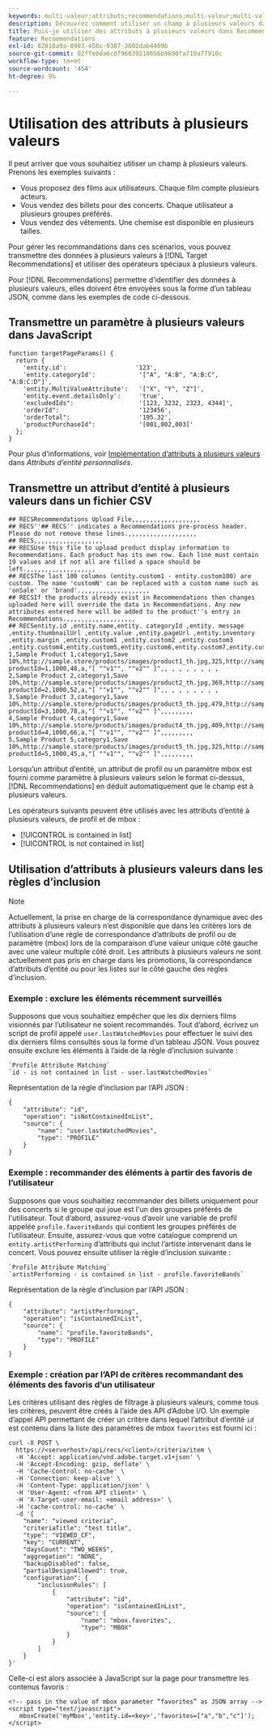 ```yaml
---
keywords: multi-valeur;attributs;recommendations;multi-valeur;multi-valeur;multi-valeur
description: Découvrez comment utiliser un champ à plusieurs valeurs dans Adobe [!DNL Target] Recommendations à l’aide d’opérateurs spéciaux à plusieurs valeurs, par exemple pour recommander des films avec plusieurs acteurs.
title: Puis-je utiliser des attributs à plusieurs valeurs dans Recommendations ?
feature: Recommendations
exl-id: 82018a9a-0983-458c-9387-3602dab4409b
source-git-commit: 02ffe8da6cdf96039218656b9690fa719a77910c
workflow-type: tm+mt
source-wordcount: '454'
ht-degree: 9%

---
```


# Utilisation des attributs à plusieurs valeurs

Il peut arriver que vous souhaitiez utiliser un champ à plusieurs valeurs. Prenons les exemples suivants :

* Vous proposez des films aux utilisateurs. Chaque film compte plusieurs acteurs.
* Vous vendez des billets pour des concerts. Chaque utilisateur a plusieurs groupes préférés.
* Vous vendez des vêtements. Une chemise est disponible en plusieurs tailles.

Pour gérer les recommandations dans ces scénarios, vous pouvez transmettre des données à plusieurs valeurs à [!DNL Target Recommendations] et utiliser des opérateurs spéciaux à plusieurs valeurs.

Pour [!DNL Recommendations] permettre d’identifier des données à plusieurs valeurs, elles doivent être envoyées sous la forme d’un tableau JSON, comme dans les exemples de code ci-dessous.

## Transmettre un paramètre à plusieurs valeurs dans JavaScript

```
function targetPageParams() { 
  return { 
    'entity.id':                   '123', 
    'entity.categoryId':            '["A", "A:B", "A:B:C", "A:B:C:D"]',        
    'entity.MultiValueAttribute':   '["X", "Y", "Z"]', 
    'entity.event.detailsOnly':     'true', 
    'excludedIds":                  '[123, 3232, 2323, 4344]', 
    'orderId":                      '123456', 
    'orderTotal":                   '195.32', 
    'productPurchaseId":            '[001,002,003]' 
  }; 
}
```

Pour plus d’informations, voir [Implémentation d’attributs à plusieurs valeurs](/help/main/c-recommendations/c-products/custom-entity-attributes.md#section_80FEFE49E8AF415D99B739AA3CBA2A14) dans *Attributs d’entité personnalisés*.

## Transmettre un attribut d’entité à plusieurs valeurs dans un fichier CSV

```
## RECSRecommendations Upload File,,,,,,,,,,,,,,,,,,,
## RECS''## RECS'' indicates a Recommendations pre-process header. Please do not remove these lines.,,,,,,,,,,,,,,,,,,,
## RECS,,,,,,,,,,,,,,,,,,,
## RECSUse this file to upload product display information to Recommendations. Each product has its own row. Each line must contain 19 values and if not all are filled a space should be left.,,,,,,,,,,,,,,,,,,,
## RECSThe last 100 columns (entity.custom1 - entity.custom100) are custom. The name 'customN' can be replaced with a custom name such as 'onSale' or 'brand'.,,,,,,,,,,,,,,,,,,,
## RECSIf the products already exist in Recommendations then changes uploaded here will override the data in Recommendations. Any new attributes entered here will be added to the product''s entry in Recommendations.,,,,,,,,,,,,,,,,,,,
## RECSentity.id ,entity.name,entity. categoryId ,entity. message ,entity.thumbnailUrl ,entity.value ,entity.pageUrl ,entity.inventory ,entity.margin ,entity.custom1 ,entity.custom2 ,entity.custom3 ,entity.custom4,entity.custom5,entity.custom6,entity.custom7,entity.custom8,entity.custom9,entity.custom10,
1,Sample Product 1,category1,Save 10%,http://sample.store/products/images/product1_th.jpg,325,http://sample.store/products/product_detail.jsp?productId=1,1000,48,a,"[ ""v1"", ""v2"" ]",, , , , , , , ,
2,Sample Product 2,category1,Save 10%,http://sample.store/products/images/product2_th.jpg,369,http://sample.store/products/product_detail.jsp?productId=2,1000,52,a,"[ ""v1"", ""v2"" ]",, , , , , , , ,
3,Sample Product 3,category1,Save 10%,http://sample.store/products/images/product3_th.jpg,479,http://sample.store/products/product_detail.jsp?productId=3,1000,78,a,"[ ""v1"", ""v2"" ]",,,,,,,,,
4,Sample Product 4,category1,Save 10%,http://sample.store/products/images/product4_th.jpg,409,http://sample.store/products/product_detail.jsp?productId=4,1000,66,a,"[ ""v1"", ""v2"" ]",,,,,,,,,
5,Sample Product 5,category1,Save 10%,http://sample.store/products/images/product5_th.jpg,325,http://sample.store/products/product_detail.jsp?productId=5,1000,45,a,"[ ""v1"", ""v2"" ]",,,,,,,,, 
```

Lorsqu’un attribut d’entité, un attribut de profil ou un paramètre mbox est fourni comme paramètre à plusieurs valeurs selon le format ci-dessus, [!DNL Recommendations] en déduit automatiquement que le champ est à plusieurs valeurs.

Les opérateurs suivants peuvent être utilisés avec les attributs d’entité à plusieurs valeurs, de profil et de mbox :

* [!UICONTROL is contained in list]
* [!UICONTROL is not contained in list]

## Utilisation d’attributs à plusieurs valeurs dans les règles d’inclusion

>[!NOTE]
>
>Actuellement, la prise en charge de la correspondance dynamique avec des attributs à plusieurs valeurs n’est disponible que dans les critères lors de l’utilisation d’une règle de correspondance d’attributs de profil ou de paramètre (mbox) lors de la comparaison d’une valeur unique côté gauche avec une valeur multiple côté droit. Les attributs à plusieurs valeurs ne sont actuellement pas pris en charge dans les promotions, la correspondance d’attributs d’entité ou pour les listes sur le côté gauche des règles d’inclusion.

### Exemple : exclure les éléments récemment surveillés

Supposons que vous souhaitiez empêcher que les dix derniers films visionnés par l’utilisateur ne soient recommandés. Tout d’abord, écrivez un script de profil appelé `user.lastWatchedMovies` pour effectuer le suivi des dix derniers films consultés sous la forme d’un tableau JSON. Vous pouvez ensuite exclure les éléments à l’aide de la règle d’inclusion suivante :

```
`Profile Attribute Matching`
`id - is not contained in list - user.lastWatchedMovies`
```

Représentation de la règle d’inclusion par l’API JSON :

```
{
    "attribute": "id",
    "operation": "isNotContainedInList",
    "source": {
        "name": "user.lastWatchedMovies",
        "type": "PROFILE"
    }
} 
```

### Exemple : recommander des éléments à partir des favoris de l’utilisateur

Supposons que vous souhaitiez recommander des billets uniquement pour des concerts si le groupe qui joue est l&#39;un des groupes préférés de l&#39;utilisateur. Tout d’abord, assurez-vous d’avoir une variable de profil appelée `profile.favoriteBands` qui contient les groupes préférés de l’utilisateur. Ensuite, assurez-vous que votre catalogue comprend un `entity.artistPerforming` d’attributs qui inclut l’artiste intervenant dans le concert. Vous pouvez ensuite utiliser la règle d’inclusion suivante :

```
`Profile Attribute Matching`
`artistPerforming - is contained in list - profile.favoriteBands`
```

Représentation de la règle d’inclusion par l’API JSON :

```
{
    "attribute": "artistPerforming",
    "operation": "isContainedInList",
    "source": {
        "name": "profile.favoriteBands",
        "type": "PROFILE"
    }
}
```

### Exemple : création par l’API de critères recommandant des éléments des favoris d’un utilisateur

Les critères utilisant des règles de filtrage à plusieurs valeurs, comme tous les critères, peuvent être créés à l’aide des API d’Adobe I/O. Un exemple d’appel API permettant de créer un critère dans lequel l’attribut d’entité `id` est contenu dans la liste des paramètres de mbox `favorites` est fourni ici :

```
curl -X POST \
  https://<serverhost>/api/recs/<client>/criteria/item \
  -H 'Accept: application/vnd.adobe.target.v1+json' \
  -H 'Accept-Encoding: gzip, deflate' \
  -H 'Cache-Control: no-cache' \
  -H 'Connection: keep-alive' \
  -H 'Content-Type: application/json' \
  -H 'User-Agent: <from API client>' \
  -H 'X-Target-user-email: <email address>' \
  -H 'cache-control: no-cache' \
  -d '{
    "name": "viewed criteria",
    "criteriaTitle": "test title",
    "type": "VIEWED_CF",
    "key": "CURRENT",
    "daysCount": "TWO_WEEKS",
    "aggregation": "NONE",
    "backupDisabled": false,
    "partialDesignAllowed": true,
    "configuration": {
        "inclusionRules": [
            {
                "attribute": "id",
                "operation": "isContainedInList",
                "source": {
                    "name": "mbox.favorites",
                    "type": "MBOX"
                }
            }
        ]
    }
}'
```

Celle-ci est alors associée à JavaScript sur la page pour transmettre les contenus favoris :

```
<!-- pass in the value of mbox parameter “favorites” as JSON array -->
<script type="text/javascript">
   mboxCreate('myMbox','entity.id=<key>','favorites=["a","b","c"]');
</script>
```
